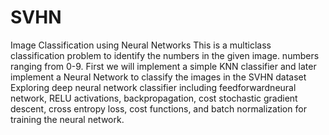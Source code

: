 # SVHN
Image Classification using Neural Networks
This is a multiclass classification problem to identify the numbers in the given image. numbers ranging from 0-9.
First we will implement a simple KNN classifier and later implement a Neural Network to classify the images in the SVHN dataset
Exploring deep neural network classifier including feedforwardneural network, RELU activations, backpropagation, cost stochastic gradient descent, cross entropy loss, cost functions, and batch normalization for training the neural network.

